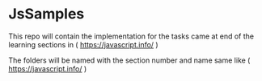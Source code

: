 # JsSamples
This repo will contain the implementation for the tasks came at end of the learning sections in ( https://javascript.info/ )

The folders will be named with the section number and name same like ( https://javascript.info/ )
